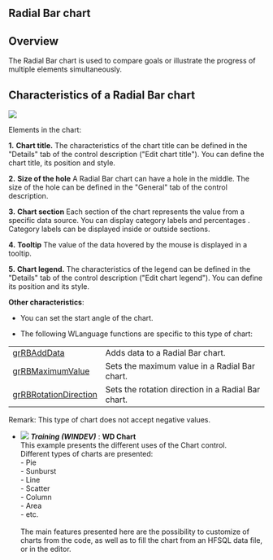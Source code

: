 
## Radial Bar chart
			

<a name="NOTE1"></a>
<a name="NOTE1_1"></a>


## Overview
<a name="overview_ELTTEXTE000104"></a>
The Radial Bar chart is used to compare goals or illustrate the progress of multiple elements simultaneously.

<a name="NOTE2"></a>
<a name="NOTE2_1"></a>


## Characteristics of a Radial Bar chart
<a name="characteristics_radial_bar_chart_ELTTEXTE000128"></a>
![](https://doc.pcsoft.fr/en-US/images/image.awp?langid=3&name=Graphe_Circulaire_de_progres%20-%20HC%20N%B0001.gif)


Elements in the chart:

**1.** **Chart title.**
The characteristics of the chart title can be defined in the "Details" tab of the control description ("Edit chart title").
You can define the chart title, its position and style.

**2.** **Size of the hole**
A Radial Bar chart can have a hole in the middle. The size of the hole can be defined in the "General" tab of the control description. 

**3.** **Chart section**
Each section of the chart represents the value from a specific data source. You can display category labels and percentages . 
Category labels can be displayed inside or outside sections. 

**4.** **Tooltip**
The value of the data hovered by the mouse is displayed in a tooltip.

**5.** **Chart legend.**
The characteristics of the legend can be defined in the "Details" tab of the control description ("Edit chart legend"). You can define its position and its style.


**Other characteristics**: 

- You can set the start angle of the chart.  

- The following WLanguage functions are specific to this type of chart: 


|   |   |
| --- | --- |
| [grRBAddData](../WDLang3/1410087792.md) | Adds data to a Radial Bar chart. |
| [grRBMaximumValue](../WDLang3/1410087801.md) | Sets the maximum value in a Radial Bar chart. |
| [grRBRotationDirection](../WDLang3/1410087791.md) | Sets the rotation direction in a Radial Bar chart. |




Remark: This type of chart does not accept negative values. 


- ![](https://doc.pcsoft.fr/en-US/images/image.awp?langid=3&name=WDChart.gif) ***Training (WINDEV)*** : **WD Chart** <br>This example presents the different uses of the Chart control.<br>Different types of charts are presented: <br>- Pie<br>- Sunburst<br>- Line<br>- Scatter<br>- Column<br>- Area<br>- etc.<br><br>The main features presented here are the possibility to customize of charts from the code, as well as to fill the chart from an HFSQL data file, or in the editor.


